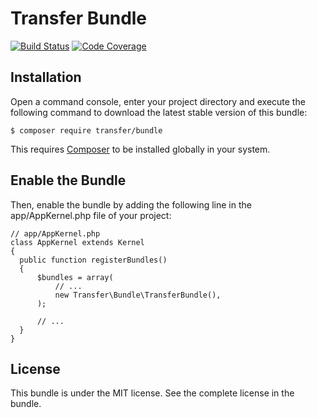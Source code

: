 Transfer Bundle
================

[![Build Status](https://travis-ci.org/transfer-framework/bundle.svg?branch=1.0)](https://travis-ci.org/transfer-framework/bundle)
[![Code Coverage](https://scrutinizer-ci.com/g/transfer-framework/bundle/badges/coverage.png?b=1.0)](https://scrutinizer-ci.com/g/transfer-framework/bundle/?branch=1.0)

Installation
------------

Open a command console, enter your project directory and execute the following command to download the latest stable version of this bundle:

    $ composer require transfer/bundle

This requires [Composer](https://getcomposer.org/download/) to be installed globally in your system.

Enable the Bundle
-----------------

Then, enable the bundle by adding the following line in the app/AppKernel.php file of your project:

    // app/AppKernel.php
    class AppKernel extends Kernel
    {
      public function registerBundles()
      {
          $bundles = array(
              // ...
              new Transfer\Bundle\TransferBundle(),
          );

          // ...
      }
    }

License
-------

This bundle is under the MIT license. See the complete license in the bundle.
